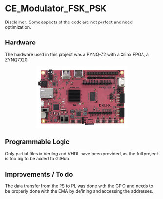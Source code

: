 # CE_Modulator_FSK_PSK

Disclaimer: Some aspects of the code are not perfect and need optimization.

## Hardware

The hardware used in this project was a PYNQ-Z2 with a Xilinx FPGA, a ZYNQ7020.

<p align="center">
  <img width="300" src="https://github.com/saulcarvalho/CE_Modulator_FSK_PSK/blob/main/img/pynq_z2.png"/>
</p>

## Programmable Logic

Only partial files in Verilog and VHDL have been provided, as the full project is too big to be added to GitHub.

## Improvements / To do

The data transfer from the PS to PL was done with the GPIO and needs to be properly done with the DMA by defining and accessing the addresses.
